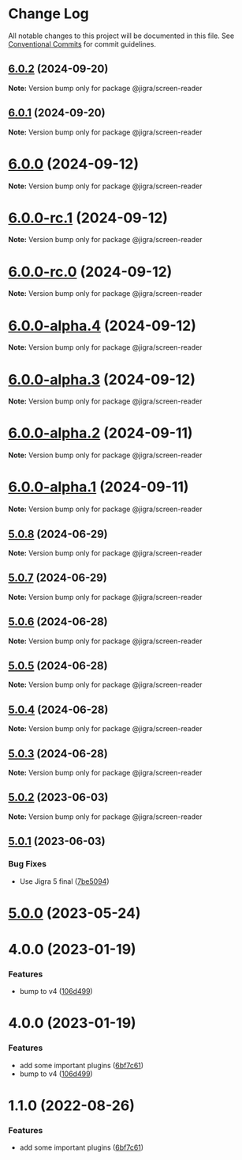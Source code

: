 # Change Log

All notable changes to this project will be documented in this file.
See [Conventional Commits](https://conventionalcommits.org) for commit guidelines.

## [6.0.2](https://github.com/familyjs/jigra-plugins/compare/@jigra/screen-reader@6.0.1...@jigra/screen-reader@6.0.2) (2024-09-20)

**Note:** Version bump only for package @jigra/screen-reader

## [6.0.1](https://github.com/familyjs/jigra-plugins/compare/@jigra/screen-reader@6.0.0...@jigra/screen-reader@6.0.1) (2024-09-20)

**Note:** Version bump only for package @jigra/screen-reader

# [6.0.0](https://github.com/familyjs/jigra-plugins/compare/@jigra/screen-reader@6.0.0-rc.1...@jigra/screen-reader@6.0.0) (2024-09-12)

**Note:** Version bump only for package @jigra/screen-reader

# [6.0.0-rc.1](https://github.com/familyjs/jigra-plugins/compare/@jigra/screen-reader@6.0.0-rc.0...@jigra/screen-reader@6.0.0-rc.1) (2024-09-12)

**Note:** Version bump only for package @jigra/screen-reader

# [6.0.0-rc.0](https://github.com/familyjs/jigra-plugins/compare/@jigra/screen-reader@6.0.0-alpha.4...@jigra/screen-reader@6.0.0-rc.0) (2024-09-12)

**Note:** Version bump only for package @jigra/screen-reader

# [6.0.0-alpha.4](https://github.com/familyjs/jigra-plugins/compare/@jigra/screen-reader@6.0.0-alpha.3...@jigra/screen-reader@6.0.0-alpha.4) (2024-09-12)

**Note:** Version bump only for package @jigra/screen-reader

# [6.0.0-alpha.3](https://github.com/familyjs/jigra-plugins/compare/@jigra/screen-reader@6.0.0-alpha.2...@jigra/screen-reader@6.0.0-alpha.3) (2024-09-12)

**Note:** Version bump only for package @jigra/screen-reader

# [6.0.0-alpha.2](https://github.com/familyjs/jigra-plugins/compare/@jigra/screen-reader@6.0.0-alpha.1...@jigra/screen-reader@6.0.0-alpha.2) (2024-09-11)

**Note:** Version bump only for package @jigra/screen-reader

# [6.0.0-alpha.1](https://github.com/familyjs/jigra-plugins/compare/@jigra/screen-reader@5.0.8...@jigra/screen-reader@6.0.0-alpha.1) (2024-09-11)

**Note:** Version bump only for package @jigra/screen-reader

## [5.0.8](https://github.com/familyjs/jigra-plugins/compare/@jigra/screen-reader@5.0.7...@jigra/screen-reader@5.0.8) (2024-06-29)

**Note:** Version bump only for package @jigra/screen-reader

## [5.0.7](https://github.com/familyjs/jigra-plugins/compare/@jigra/screen-reader@5.0.6...@jigra/screen-reader@5.0.7) (2024-06-29)

**Note:** Version bump only for package @jigra/screen-reader

## [5.0.6](https://github.com/familyjs/jigra-plugins/compare/@jigra/screen-reader@5.0.5...@jigra/screen-reader@5.0.6) (2024-06-28)

**Note:** Version bump only for package @jigra/screen-reader

## [5.0.5](https://github.com/familyjs/jigra-plugins/compare/@jigra/screen-reader@5.0.4...@jigra/screen-reader@5.0.5) (2024-06-28)

**Note:** Version bump only for package @jigra/screen-reader

## [5.0.4](https://github.com/familyjs/jigra-plugins/compare/@jigra/screen-reader@5.0.3...@jigra/screen-reader@5.0.4) (2024-06-28)

**Note:** Version bump only for package @jigra/screen-reader

## [5.0.3](https://github.com/familyjs/jigra-plugins/compare/@jigra/screen-reader@5.0.2...@jigra/screen-reader@5.0.3) (2024-06-28)

**Note:** Version bump only for package @jigra/screen-reader

## [5.0.2](https://github.com/familyjs/jigra-plugins/compare/@jigra/screen-reader@5.0.1...@jigra/screen-reader@5.0.2) (2023-06-03)

**Note:** Version bump only for package @jigra/screen-reader

## [5.0.1](https://github.com/familyjs/jigra-plugins/compare/@jigra/screen-reader@5.0.0...@jigra/screen-reader@5.0.1) (2023-06-03)

### Bug Fixes

- Use Jigra 5 final ([7be5094](https://github.com/familyjs/jigra-plugins/commit/7be509425c5cc9f21b1f9e78794b2c6b76ca7702))

# [5.0.0](https://github.com/familyjs/jigra-plugins/compare/@jigra/screen-reader@1.1.0...@jigra/screen-reader@5.0.0) (2023-05-24)

# 4.0.0 (2023-01-19)

### Features

- bump to v4 ([106d499](https://github.com/familyjs/jigra-plugins/commit/106d49991e82a0505a82571530b73fcda020e7e4))

# 4.0.0 (2023-01-19)

### Features

- add some important plugins ([6bf7c61](https://github.com/navify/jigra-plugins/commit/6bf7c61ba5ad99cf0474cb2cc9599d0f8fedeb45))
- bump to v4 ([106d499](https://github.com/navify/jigra-plugins/commit/106d49991e82a0505a82571530b73fcda020e7e4))

# 1.1.0 (2022-08-26)

### Features

- add some important plugins ([6bf7c61](https://github.com/navify/jigra-plugins/commit/6bf7c61ba5ad99cf0474cb2cc9599d0f8fedeb45))
